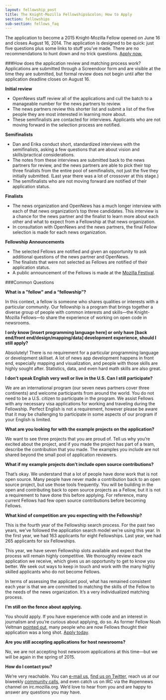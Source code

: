 ```yaml
---
layout: fellowship_post
title: The Knight-Mozilla Fellowships&colon; How to Apply
section: fellowships
sub-section: fellows_faq
---
```


<p class="bodybig">The application to become a 2015 Knight-Mozilla Fellow opened on June 16 and closes August 16, 2014. The application is designed to be quick: just five questions plus some links to stuff you’ve made. There are no recommendations to hunt down and no trick questions. <a href="/fellowships/apply.html">Apply now.</a>

###How does the application review and matching process work?
Applications are submitted through a Screendoor form and are visible at the time they are submitted, but formal review does not begin until after the application deadline closes on August 16.

**Initial review**

* OpenNews staff review all of the applications and cull the batch to a manageable number for the news partners to review.
* The news partners review this shorter list and submit a list of the five people they are most interested in learning more about.
* These semifinalists are contacted for interviews. Applicants who are not moving forward in the selection process are notified.

**Semifinalists**

* Dan and Erika conduct short, standardized interviews with the semifinalists, asking a few questions that are about vision and skills/practical considerations.
* The notes from these interviews are submitted back to the news partners for review, and the news partners are able to pick their top three finalists from the entire pool of semifinalists, not just the five they initially submitted. (Last year there was a lot of crossover at this stage.)
* The semifinalists who are not moving forward are notified of their application status.

**Finalists**

* The news organization and OpenNews has a much longer interview with each of that news organization’s top three candidates. This interview is a chance for the news partner and the finalist to learn more about each other and what to expect from a Fellowship at that news organization.
* In consultation with OpenNews and the news partners, the final Fellow selection is made for each news organization.

**Fellowship Announcements**

* The selected Fellows are notified and given an opportunity to ask additional questions of the news partner and OpenNews.
* The finalists that were not selected as Fellows are notified of their application status.
* A public announcement of the Fellows is made at the [Mozilla Festival](http://www.mozillafestival.org).

###Common Questions

**What is a "fellow" and a “fellowship”?**

In this context, a fellow is someone who shares qualities or interests with a particular community. Our fellowship is a program that brings together a diverse group of people with common interests and skills—the Knight-Mozilla Fellows—to share the experience of working on open code in newsrooms.

**I only know [insert programming language here] or only have [back end/front end/design/mapping/data] development experience, should I still apply?**

Absolutely! There is no requirement for a particular programming language or development skillset. A lot of news app development happens in front end, especially mapping and visualization, and people with those skills are highly sought after. Statistics, data, and even hard math skills are also great.

**I don’t speak English very well or live in the U.S. Can I still participate?**

We are an international program (our seven news partners cover three continents) and welcome participants from around the world. You do not need to be a U.S. citizen to participate in the program. We assist Fellows with any necessary visa applications for working and traveling during the Fellowship. Perfect English is not a requirement, however please be aware that it may be challenging to participate in some aspects of our program if your English is limited.

**What are you looking for with the example projects on the application?**

We want to see three projects that you are proud of. Tell us why you’re excited about the project, and if you made the project has part of a team, describe the contribution that you made. The examples you include are not shared beyond the small pool of application reviewers.

**What if my example projects don’t include open source contributions?**

That’s okay. We understand that a lot of people have done work that is not open source. Many people have never made a contribution back to an open source project, but use those tools frequently. You will be building in the open and contributing back to open source projects as a Fellow, but it is not a requirement to have done this before applying. For reference, many current Fellows had few open source contributions before becoming Fellows.

**What kind of competition are you expecting with the Fellowship?**

This is the fourth year of the Fellowship search process. For the past two years, we've followed the application search model we're using this year. In the first year, we had 163 applicants for eight Fellowships. Last year, we had 265 applicants for six Fellowships.

This year, we have seven Fellowship slots available and expect that the process will remain highly competitive. We thoroughly review each application we receive, which gives us an opportunity to get to know you better. We seek out ways to keep in touch and work with the many highly skilled applicants who do not become Fellows.

In terms of assessing the applicant pool, what has remained consistent each year is that we are committed to matching the skills of the Fellow to the needs of the news organization. It’s a very individualized matching process.

**I’m still on the fence about applying.**

You should apply. If you have experience with code and an interest in journalism and you’re curious about applying, do so. As former Fellow Noah Veltman [pointed out](http://veltman.tumblr.com/post/56132893301/code-the-newsroom-and-self-doubt), many people who are now Fellows thought their application was a long shot. [Apply today](/fellowships/apply.html).

**Are you still accepting applications for host newsrooms?**

No, we are not accepting host newsroom applications at this time—but we will be again in the spring of 2015.

**How do I contact you?**

We’re very reachable. You can [e-mail us](mailto:info@opennews.org), [find us on Twitter](https://twitter.com/opennews), reach us at our biweekly [community calls](https://wiki.mozilla.org/OpenNews/Calls), and even catch us on IRC via the #opennews channel on irc.mozilla.org. We’d love to hear from you and are happy to answer any questions you may have.
